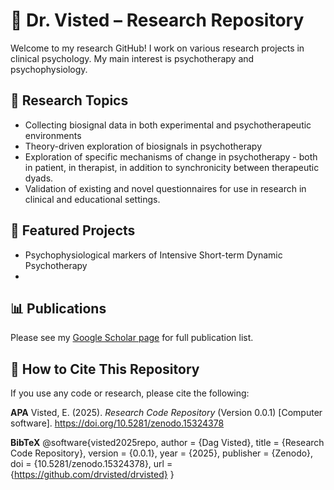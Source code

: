 # 🧠 Dr. Visted – Research Repository

Welcome to my research GitHub! I work on various research projects in clinical psychology. My main interest is psychotherapy and psychophysiology.

## 🔬 Research Topics
- Collecting biosignal data in both experimental and psychotherapeutic environments
- Theory-driven exploration of biosignals in psychotherapy
- Exploration of specific mechanisms of change in psychotherapy - both in patient, in therapist, in addition to synchronicity between therapeutic dyads.
- Validation of existing and novel questionnaires for use in research in clinical and educational settings.
  
## 📂 Featured Projects
- Psychophysiological markers of Intensive Short-term Dynamic Psychotherapy
- 

## 📊 Publications
Please see my [Google Scholar page](https://scholar.google.com/citations?user=0bRBOf0AAAAJ&hl=en) for full publication list.

## 📌 How to Cite This Repository
If you use any code or research, please cite the following:

**APA**
Visted, E. (2025). *Research Code Repository* (Version 0.0.1) [Computer software]. https://doi.org/10.5281/zenodo.15324378

**BibTeX**
@software{visted2025repo,
  author       = {Dag Visted},
  title        = {Research Code Repository},
  version      = {0.0.1},
  year         = {2025},
  publisher    = {Zenodo},
  doi          = {10.5281/zenodo.15324378},
  url          = {https://github.com/drvisted/drvisted}
}

